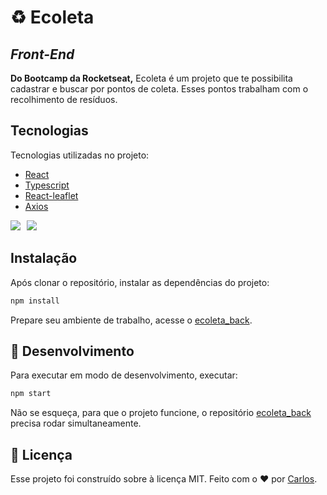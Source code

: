 # :recycle: Ecoleta
## _Front-End_

**Do Bootcamp da Rocketseat,**
Ecoleta é um projeto que te possibilita cadastrar e buscar por pontos de coleta. Esses pontos trabalham com o recolhimento de resíduos.

## Tecnologias

Tecnologias utilizadas no projeto:

- [React]
- [Typescript]
- [React-leaflet]
- [Axios]

<img src = "https://img.shields.io/badge/React-20232A?style=for-the-badge&logo=react&logoColor=61DAFB" />⠀<img src = "https://img.shields.io/badge/TypeScript-007ACC?style=for-the-badge&logo=typescript&logoColor=white" />

## Instalação

Após clonar o repositório, instalar as dependências do projeto:
```sh
npm install 
```
Prepare seu ambiente de trabalho, acesse o [ecoleta_back].

## :rocket: Desenvolvimento

Para executar em modo de desenvolvimento, executar: 

```sh
npm start
```
Não se esqueça, para que o projeto funcione, o repositório [ecoleta_back] precisa rodar simultaneamente.
   
   
  ## 📝 Licença

Esse projeto foi construído sobre à licença MIT. Feito com o ❤️ por [Carlos]. 

[Carlos]: <https://github.com/carlosribeirok>
[React]: <https://github.com/facebook/react>
[Typescript]: <https://github.com/microsoft/TypeScript>
[React-leaflet]: <https://github.com/PaulLeCam/react-leaflet>
[Axios]: <https://github.com/axios/axios>
[ecoleta_back]: <https://github.com/carlosribeirok/ecoleta_back>